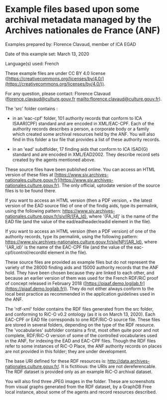 # Example files based upon some archival metadata managed by the Archives nationales de France (ANF)

Examples prepared by: Florence Clavaud, member of ICA EGAD

Date of this example set: March 13, 2020

Language(s) used: French

These example files are under CC BY 4.0 license ([https://creativecommons.org/licenses/by/4.0/](https://creativecommons.org/licenses/by/4.0/)).

For any question, please contact: Florence Clavaud (florence.clavaud@culture.gouv.fr
[mailto:florence.clavaud@culture.gouv.fr](mailto:florence.clavaud@culture.gouv.fr)).

The 'src' folder contains :

- in an 'eac-cpf' folder, 101 authority records that conform to ICA ISAAR(CPF) standard and are encoded in XML/EAC-CPF. Each of the authority records describes a person, a corporate body or a family which created some archival resources held by the ANF. You will also find in this folder a tsv file that provides a list of these authority records.
 
- in an 'ead' subdfolder, 17 finding aids that conform to ICA ISAD(G) standard and are encoded in XML/EAD2002. They describe record sets created by the agents mentioned above.

These source files have been published online. You can access an HTML version of these files at 
[https://www.siv.archives-nationales.culture.gouv.fr](https://www.siv.archives-nationales.culture.gouv.fr). The only official, uptodate version of the source files is to be found there.

If you want to access an HTML version (then a PDF version, + the latest version of the EAD source file) of one of the findig aids, type its permalink, using the following pattern:
https://www.siv.archives-nationales.culture.gouv.fr/siv/IR/{FA_Id}, where '{FA_Id]' is the name of the EAD file (and the value of the ead/eadheader/eadid element in the file).

If you want to access an HTML version (then a PDF version) of one of the authority records, type its permalink, using the following pattern:
https://www.siv.archives-nationales.culture.gouv.fr/siv/NP/{AR_Id}, where '{AR_id}' is the name of the EAC-CPF file (and the value of the eac-cpf/control/recordId element in the file).

These source files are provided as example files but do not represent the variety of the 28000 finding aids and 15000 authority records that the ANF hold. They have been chosen because they are linked to each other, and because an earlier version of them was used for the French RDF/RiC proof of concept released in February 2018 ([https://piaaf.demo.logilab.fr](https://piaaf.demo.logilab.fr)). They do not either always conform to the local best practice as recommended in the application guidelines used in the ANF.

The 'rdf-xml' folder contains the RDF files generated from the src folder, and conforming to RiC-O v0.2 ontology (as it is on March 13, 2020). Each EAC-CPF or EAD file corresponds to one RDF/RiC-O source file. These files are stored in several folders, depending on the type of the RDF resource.
The 'vocabularies' subfolder contains a first, most often quite poor and not complete, RDF/RiC-O version of some of the controlled vocabularies used in the ANF, for indexing the EAD and EAC-CPF files. Though the RDF files refer to some instances of RiC-O Place, the ANF authority records on places are not provided in this folder; they are under development.

The base URI defined for these RDF resources is: http://data.archives-nationales.culture.gouv.fr/. It is fictitious: the URIs are not dereferencable. The RDF dataset is provided only as an example RiC-O archival dataset.

You will also find three JPEG images in the folder. These are screenshots from visual graphs generated from the RDF dataset, by a GraphDB Free local instance, about some of the agents and record resources described.


